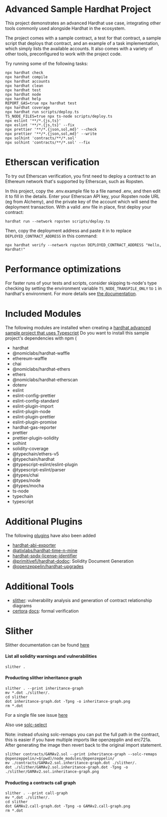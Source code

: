 # Advanced Sample Hardhat Project

This project demonstrates an advanced Hardhat use case, integrating other tools commonly used alongside Hardhat in the ecosystem.

The project comes with a sample contract, a test for that contract, a sample script that deploys that contract, and an example of a task implementation, which simply lists the available accounts. It also comes with a variety of other tools, preconfigured to work with the project code.

Try running some of the following tasks:

```shell
npx hardhat check
npx hardhat compile
npx hardhat accounts
npx hardhat clean
npx hardhat test
npx hardhat node
npx hardhat help
REPORT_GAS=true npx hardhat test
npx hardhat coverage
npx hardhat run scripts/deploy.ts
TS_NODE_FILES=true npx ts-node scripts/deploy.ts
npx eslint '**/*.{js,ts}'
npx eslint '**/*.{js,ts}' --fix
npx prettier '**/*.{json,sol,md}' --check
npx prettier '**/*.{json,sol,md}' --write
npx solhint 'contracts/**/*.sol'
npx solhint 'contracts/**/*.sol' --fix
```

# Etherscan verification

To try out Etherscan verification, you first need to deploy a contract to an Ethereum network that's supported by Etherscan, such as Ropsten.

In this project, copy the .env.example file to a file named .env, and then edit it to fill in the details. Enter your Etherscan API key, your Ropsten node URL (eg from Alchemy), and the private key of the account which will send the deployment transaction. With a valid .env file in place, first deploy your contract:

```shell
hardhat run --network ropsten scripts/deploy.ts
```

Then, copy the deployment address and paste it in to replace `DEPLOYED_CONTRACT_ADDRESS` in this command:

```shell
npx hardhat verify --network ropsten DEPLOYED_CONTRACT_ADDRESS "Hello, Hardhat!"
```

# Performance optimizations

For faster runs of your tests and scripts, consider skipping ts-node's type checking by setting the environment variable `TS_NODE_TRANSPILE_ONLY` to `1` in hardhat's environment. For more details see [the documentation](https://hardhat.org/guides/typescript.html#performance-optimizations).

# Included Modules
The following modules are installed when creating a [hardhat advanced sample project that uses Typescript](https://hardhat.org/guides/project-setup.html)
Do you want to install this sample project's dependencies with npm (
* hardhat 
* @nomiclabs/hardhat-waffle
* ethereum-waffle 
* chai 
* @nomiclabs/hardhat-ethers 
* ethers 
* @nomiclabs/hardhat-etherscan 
* dotenv 
* eslint 
* eslint-config-prettier 
* eslint-config-standard 
* eslint-plugin-import 
* eslint-plugin-node 
* eslint-plugin-prettier 
* eslint-plugin-promise 
* hardhat-gas-reporter 
* prettier 
* prettier-plugin-solidity 
* solhint 
* solidity-coverage 
* @typechain/ethers-v5 
* @typechain/hardhat 
* @typescript-eslint/eslint-plugin 
* @typescript-eslint/parser 
* @types/chai 
* @types/node 
* @types/mocha 
* ts-node 
* typechain 
* typescript

# Additional Plugins
The following [plugins](https://hardhat.org/plugins/) have also been added 
* [hardhat-abi-exporter](https://www.npmjs.com/package/hardhat-abi-exporter)
* [@atixlabs/hardhat-time-n-mine](https://www.npmjs.com/package/@atixlabs/hardhat-time-n-mine)
* [hardhat-spdx-license-identifier](https://www.npmjs.com/package/hardhat-spdx-license-identifier)
* [@primitivefi/hardhat-dodoc](https://www.npmjs.com/package/@primitivefi/hardhat-dodoc): Solidity Document Generation
* [@openzeppelin/hardhat-upgrades](https://www.npmjs.com/package/@openzeppelin/hardhat-upgrades)

# Additional Tools
* [slither](https://github.com/crytic/slither): vulnerability analysis and generation of contract relationship diagrams
* [certora](https://www.certora.com/) [docs](https://certora.atlassian.net/wiki/spaces/CPD/pages/7274497/Installation+of+Certora+Prover): formal verification

# Slither

Slither documentation can be found [here](https://github.com/crytic/slither)
#### List all solidity warnings and vulnerabilities
```
slither .
```

#### Producting slither inheritance graph

```
slither . --print inheritance-graph
mv *.dot ./slither/.
cd slither
dot inheritance-graph.dot -Tpng -o inheritance-graph.png
rm *.dot
```

For a single file see issue [here](https://ethereum.stackexchange.com/questions/91593/slither-not-working-with-truffle-imports)

Also use [solc-select](https://github.com/crytic/solc-select/)

Note: instead ofusing solc-remaps you can put the full path in the contract, this is easier if you have multiple imports like openzepplin and erc721a. After generating the image then revert back to the original import statement.

```
slither contracts/GAMAv2.sol --print inheritance-graph --solc-remaps @openzeppelin/=$(pwd)/node_modules/@openzeppelin/
mv ./contracts/GAMAv2.sol.inheritance-graph.dot ./slither/.
dot ./slither/GAMAv2.sol.inheritance-graph.dot -Tpng -o ./slither/GAMAv2.sol.inheritance-graph.png
```

#### Producting a contracts call graph

```
slither . --print call-graph
mv *.dot ./slither/.
cd slither
dot GAMAv2.call-graph.dot -Tpng -o GAMAv2.call-graph.png
rm *.dot
```
